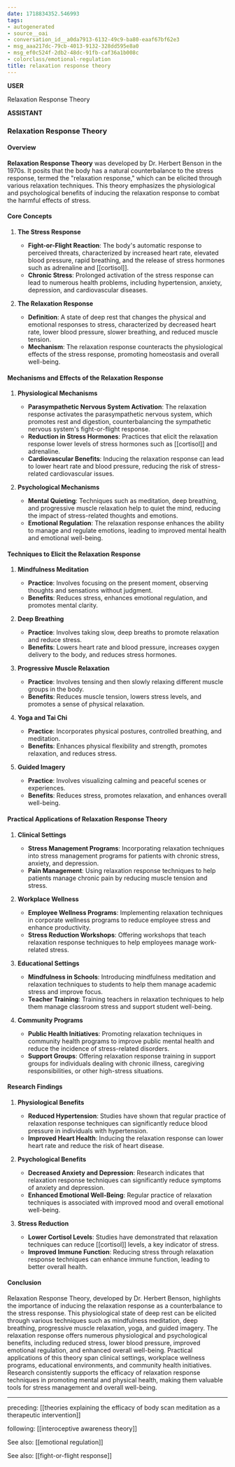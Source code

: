 ```yaml
---
date: 1718834352.546993
tags:
- autogenerated
- source__oai
- conversation_id__a0da7913-6132-49c9-ba80-eaaf67bf62e3
- msg_aaa217dc-79cb-4013-9132-328dd595e8a0
- msg_ef0c524f-2db2-48dc-91fb-caf36a1b008c
- colorclass/emotional-regulation
title: relaxation response theory
---
```


**USER**

Relaxation Response Theory


**ASSISTANT**

### Relaxation Response Theory

#### Overview
**Relaxation Response Theory** was developed by Dr. Herbert Benson in the 1970s. It posits that the body has a natural counterbalance to the stress response, termed the "relaxation response," which can be elicited through various relaxation techniques. This theory emphasizes the physiological and psychological benefits of inducing the relaxation response to combat the harmful effects of stress.

#### Core Concepts

1. **The Stress Response**
    - **Fight-or-Flight Reaction**: The body's automatic response to perceived threats, characterized by increased heart rate, elevated blood pressure, rapid breathing, and the release of stress hormones such as adrenaline and [[cortisol]].
    - **Chronic Stress**: Prolonged activation of the stress response can lead to numerous health problems, including hypertension, anxiety, depression, and cardiovascular diseases.

2. **The Relaxation Response**
    - **Definition**: A state of deep rest that changes the physical and emotional responses to stress, characterized by decreased heart rate, lower blood pressure, slower breathing, and reduced muscle tension.
    - **Mechanism**: The relaxation response counteracts the physiological effects of the stress response, promoting homeostasis and overall well-being.

#### Mechanisms and Effects of the Relaxation Response

1. **Physiological Mechanisms**
    - **Parasympathetic Nervous System Activation**: The relaxation response activates the parasympathetic nervous system, which promotes rest and digestion, counterbalancing the sympathetic nervous system's fight-or-flight response.
    - **Reduction in Stress Hormones**: Practices that elicit the relaxation response lower levels of stress hormones such as [[cortisol]] and adrenaline.
    - **Cardiovascular Benefits**: Inducing the relaxation response can lead to lower heart rate and blood pressure, reducing the risk of stress-related cardiovascular issues.

2. **Psychological Mechanisms**
    - **Mental Quieting**: Techniques such as meditation, deep breathing, and progressive muscle relaxation help to quiet the mind, reducing the impact of stress-related thoughts and emotions.
    - **Emotional Regulation**: The relaxation response enhances the ability to manage and regulate emotions, leading to improved mental health and emotional well-being.

#### Techniques to Elicit the Relaxation Response

1. **Mindfulness Meditation**
    - **Practice**: Involves focusing on the present moment, observing thoughts and sensations without judgment.
    - **Benefits**: Reduces stress, enhances emotional regulation, and promotes mental clarity.

2. **Deep Breathing**
    - **Practice**: Involves taking slow, deep breaths to promote relaxation and reduce stress.
    - **Benefits**: Lowers heart rate and blood pressure, increases oxygen delivery to the body, and reduces stress hormones.

3. **Progressive Muscle Relaxation**
    - **Practice**: Involves tensing and then slowly relaxing different muscle groups in the body.
    - **Benefits**: Reduces muscle tension, lowers stress levels, and promotes a sense of physical relaxation.

4. **Yoga and Tai Chi**
    - **Practice**: Incorporates physical postures, controlled breathing, and meditation.
    - **Benefits**: Enhances physical flexibility and strength, promotes relaxation, and reduces stress.

5. **Guided Imagery**
    - **Practice**: Involves visualizing calming and peaceful scenes or experiences.
    - **Benefits**: Reduces stress, promotes relaxation, and enhances overall well-being.

#### Practical Applications of Relaxation Response Theory

1. **Clinical Settings**
    - **Stress Management Programs**: Incorporating relaxation techniques into stress management programs for patients with chronic stress, anxiety, and depression.
    - **Pain Management**: Using relaxation response techniques to help patients manage chronic pain by reducing muscle tension and stress.

2. **Workplace Wellness**
    - **Employee Wellness Programs**: Implementing relaxation techniques in corporate wellness programs to reduce employee stress and enhance productivity.
    - **Stress Reduction Workshops**: Offering workshops that teach relaxation response techniques to help employees manage work-related stress.

3. **Educational Settings**
    - **Mindfulness in Schools**: Introducing mindfulness meditation and relaxation techniques to students to help them manage academic stress and improve focus.
    - **Teacher Training**: Training teachers in relaxation techniques to help them manage classroom stress and support student well-being.

4. **Community Programs**
    - **Public Health Initiatives**: Promoting relaxation techniques in community health programs to improve public mental health and reduce the incidence of stress-related disorders.
    - **Support Groups**: Offering relaxation response training in support groups for individuals dealing with chronic illness, caregiving responsibilities, or other high-stress situations.

#### Research Findings

1. **Physiological Benefits**
    - **Reduced Hypertension**: Studies have shown that regular practice of relaxation response techniques can significantly reduce blood pressure in individuals with hypertension.
    - **Improved Heart Health**: Inducing the relaxation response can lower heart rate and reduce the risk of heart disease.

2. **Psychological Benefits**
    - **Decreased Anxiety and Depression**: Research indicates that relaxation response techniques can significantly reduce symptoms of anxiety and depression.
    - **Enhanced Emotional Well-Being**: Regular practice of relaxation techniques is associated with improved mood and overall emotional well-being.

3. **Stress Reduction**
    - **Lower Cortisol Levels**: Studies have demonstrated that relaxation techniques can reduce [[cortisol]] levels, a key indicator of stress.
    - **Improved Immune Function**: Reducing stress through relaxation response techniques can enhance immune function, leading to better overall health.

#### Conclusion

Relaxation Response Theory, developed by Dr. Herbert Benson, highlights the importance of inducing the relaxation response as a counterbalance to the stress response. This physiological state of deep rest can be elicited through various techniques such as mindfulness meditation, deep breathing, progressive muscle relaxation, yoga, and guided imagery. The relaxation response offers numerous physiological and psychological benefits, including reduced stress, lower blood pressure, improved emotional regulation, and enhanced overall well-being. Practical applications of this theory span clinical settings, workplace wellness programs, educational environments, and community health initiatives. Research consistently supports the efficacy of relaxation response techniques in promoting mental and physical health, making them valuable tools for stress management and overall well-being.


---

preceding: [[theories explaining the efficacy of body scan meditation as a therapeutic intervention]]  


following: [[interoceptive awareness theory]]

See also: [[emotional regulation]]


See also: [[fight-or-flight response]]
